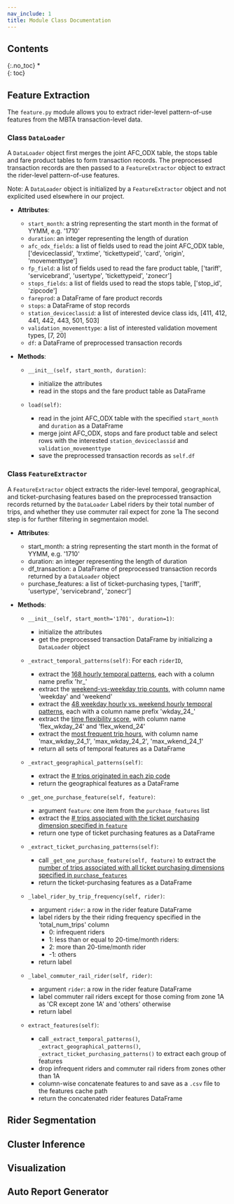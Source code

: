 ```yaml
---
nav_include: 1
title: Module Class Documentation
---
```


## Contents
{:.no_toc}
*  
{: toc}

## Feature Extraction

The ```feature.py``` module allows you to extract rider-level pattern-of-use features from the MBTA transaction-level data.

### Class ```DataLoader```

A ```DataLoader``` object first merges the joint AFC_ODX table, the stops table and fare product tables to form transaction records. The preprocessed transaction records are then passed to a ```FeatureExtractor``` object to extract the rider-level pattern-of-use features.

Note: A ```DataLoader``` object is initialized by a ```FeatureExtractor``` object and not explicited used elsewhere in our project.

- **Attributes**:
  - ```start_month```: a string representing the start month in the format of YYMM, e.g. '1710'
  - ```duration```: an integer representing the length of duration
  - ```afc_odx_fields```: a list of fields used to read the joint AFC_ODX table, ['deviceclassid', 'trxtime', 'tickettypeid', 'card', 'origin', 'movementtype']
  - ```fp_field```: a list of fields used to read the fare product table, ['tariff', 'servicebrand', 'usertype', 'tickettypeid', 'zonecr']
  - ```stops_fields```: a list of fields used to read the stops table, ['stop_id', 'zipcode']
  - ```fareprod```: a DataFrame of fare product records
  - ```stops```: a DataFrame of stop records
  - ```station_deviceclassid```: a list of interested device class ids, [411, 412, 441, 442, 443, 501, 503]
  - ```validation_movementtype```: a list of interested validation movement types, [7, 20]
  - ```df```: a DataFrame of preprocessed transaction records

- **Methods**:
  - ```__init__(self, start_month, duration)```:
    - initialize the attributes
    - read in the stops and the fare product table as DataFrame

  - ```load(self)```:
    - read in the joint AFC_ODX table with the specified ```start_month``` and ```duration``` as a DataFrame
    - merge joint AFC_ODX, stops and fare product table and select rows with the interested ```station_deviceclassid``` and ```validation_movementtype```
    - save the preprocessed transaction records as ```self.df```

### Class ```FeatureExtractor```

A ```FeatureExtractor``` object extracts the rider-level temporal, geographical, and ticket-purchasing features based on the preprocessed transaction records returned by the ```DataLoader```
  Label riders by their total number of trips, and whether they use commuter rail expect for zone 1a
  The second step is for further filtering in segmentaion model.

- **Attributes**:
  - start_month: a string representing the start month in the format of YYMM, e.g. '1710'
  - duration: an integer representing the length of duration
  - df_transaction: a DataFrame of preprocessed transaction records returned by a ```DataLoader``` object
  - purchase_features: a list of ticket-purchasing types, ['tariff', 'usertype', 'servicebrand', 'zonecr']

- **Methods**:
  - ```__init__(self, start_month='1701', duration=1)```:
    - initialize the attributes
    - get the preprocessed transaction DataFrame by initializing a ```DataLoader``` object

  - ```_extract_temporal_patterns(self)```: For each ```riderID```,
    - extract the [168 hourly temporal patterns](https://ac297r-mbta-2018.github.io/Final-Report/feature.html#feature-set-1a-168-hourly-version), each with a column name prefix 'hr_'
    - extract the [weekend-vs-weekday trip counts](https://ac297r-mbta-2018.github.io/Final-Report/feature.html#feature-set-2-weekday-vs-weekend-total-counts), with column name 'weekday' and 'weekend'
    - extract the [48 weekday hourly vs. weekend hourly temporal patterns](https://ac297r-mbta-2018.github.io/Final-Report/feature.html#feature-set-1b-48-weekday-hourly-vs-weekend-hourly-version), each with a column name prefix 'wkday_24_'
    - extract the [time flexibility score](https://ac297r-mbta-2018.github.io/Final-Report/feature.html#feature-set-3-time-flexibility-score), with column name 'flex_wkday_24' and 'flex_wkend_24'
    - extract the [most frequent trip hours](https://ac297r-mbta-2018.github.io/Final-Report/feature.html#feature-set-4-most-frequent-trip-hours), with column name 'max_wkday_24_1', 'max_wkday_24_2', 'max_wkend_24_1'
    - return all sets of temporal features as a DataFrame

  - ```_extract_geographical_patterns(self)```:
    - extract the [# trips originated in each zip code](https://ac297r-mbta-2018.github.io/Final-Report/feature.html#geographical-patterns)
    - return the geographical features as a DataFrame

  - ```_get_one_purchase_feature(self, feature)```:
    - argument ```feature```: one item from the ```purchase_features``` list
    - extract the [# trips associated with the ticket purchasing dimension specified in ```feature```](https://ac297r-mbta-2018.github.io/Final-Report/feature.html#ticket-purchasing-pattern)
    - return one type of ticket purchasing features as a DataFrame

  - ```_extract_ticket_purchasing_patterns(self)```:
    - call ```_get_one_purchase_feature(self, feature)``` to extract the [number of trips associated with all ticket purchasing dimensions specified in ```purchase_features```](https://ac297r-mbta-2018.github.io/Final-Report/feature.html#ticket-purchasing-pattern)
    - return the ticket-purchasing features as a DataFrame

  - ```_label_rider_by_trip_frequency(self, rider)```:
    - argument ```rider```: a row in the rider feature DataFrame
    - label riders by the their riding frequency specified in the 'total_num_trips' column
      - 0: infrequent riders
      - 1: less than or equal to 20-time/month riders:
      - 2: more than 20-time/month rider
      - -1: others
    - return label

  - ```_label_commuter_rail_rider(self, rider)```:
    - argument ```rider```: a row in the rider feature DataFrame
    - label commuter rail riders except for those coming from zone 1A as 'CR except zone 1A' and 'others' otherwise
    - return label

  - ```extract_features(self)```:
    - call ```_extract_temporal_patterns()```, ```_extract_geographical_patterns()```, ```_extract_ticket_purchasing_patterns()``` to extract each group of features
    - drop infrequent riders and commuter rail riders from zones other than 1A
    - column-wise concatenate features to and save as a `.csv` file to the features cache path
    - return the concatenated rider features DataFrame

## Rider Segmentation

## Cluster Inference

## Visualization

## Auto Report Generator
